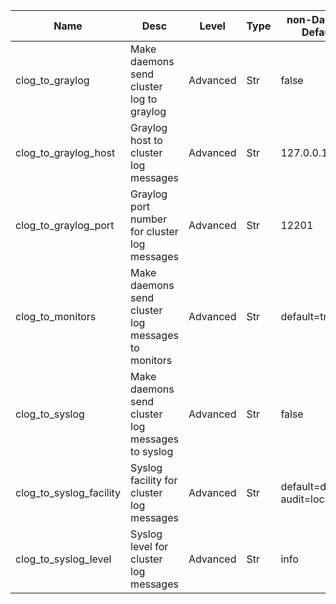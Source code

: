 | Name | Desc | Level | Type | non-Daemon Default | Daemon Default | Min | Max | Valid Values | verbatim | See also | Flags | Services | Validator | Long Desc | Tags |
| --- | --- | --- | --- | --- | --- | --- | --- | --- | --- | --- | --- | --- | --- | --- | --- |
| <span id="SP_clog_to_graylog">clog_to_graylog</span> |  Make daemons send cluster log to graylog | Advanced | Str | false |  |  |  |  |  |  | RUNTIME | ["mon", "mgr", "osd", "mds"] |  |  |  |
| <span id="SP_clog_to_graylog_host">clog_to_graylog_host</span> |  Graylog host to cluster log messages | Advanced | Str | 127.0.0.1 |  |  |  |  |  | [[clog_to_graylog](/config/global/clog.md#SP_clog_to_graylog)] | RUNTIME | ["mon", "mgr", "osd", "mds"] |  |  |  |
| <span id="SP_clog_to_graylog_port">clog_to_graylog_port</span> |  Graylog port number for cluster log messages | Advanced | Str | 12201 |  |  |  |  |  | [[clog_to_graylog](/config/global/clog.md#SP_clog_to_graylog)] | RUNTIME | ["mon", "mgr", "osd", "mds"] |  |  |  |
| <span id="SP_clog_to_monitors">clog_to_monitors</span> |  Make daemons send cluster log messages to monitors | Advanced | Str | default=true |  |  |  |  |  |  | RUNTIME | ["mgr", "osd", "mds"] |  |  |  |
| <span id="SP_clog_to_syslog">clog_to_syslog</span> |  Make daemons send cluster log messages to syslog | Advanced | Str | false |  |  |  |  |  |  | RUNTIME | ["mon", "mgr", "osd", "mds"] |  |  |  |
| <span id="SP_clog_to_syslog_facility">clog_to_syslog_facility</span> |  Syslog facility for cluster log messages | Advanced | Str | default=daemon audit=local0 |  |  |  |  |  | [[clog_to_syslog](/config/global/clog.md#SP_clog_to_syslog)] | RUNTIME | ["mon", "mgr", "osd", "mds"] |  |  |  |
| <span id="SP_clog_to_syslog_level">clog_to_syslog_level</span> |  Syslog level for cluster log messages | Advanced | Str | info |  |  |  |  |  | [[clog_to_syslog](/config/global/clog.md#SP_clog_to_syslog)] | RUNTIME | ["mon", "mgr", "osd", "mds"] |  |  |  |
